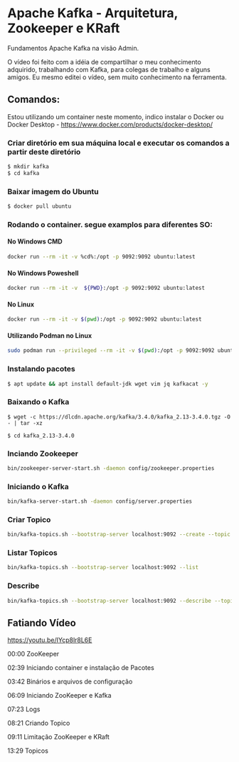 # Apache Kafka - Arquitetura, Zookeeper e KRaft
Fundamentos Apache Kafka na visão Admin.

O vídeo foi feito com a idéia de compartilhar o meu conhecimento adquirido, trabalhando com Kafka, para colegas de trabalho e alguns amigos.
Eu mesmo editei o vídeo, sem muito conhecimento na ferramenta.


## Comandos: 
Estou utilizando um container neste momento, indico instalar o Docker ou Docker Desktop - https://www.docker.com/products/docker-desktop/

### Criar diretório em sua máquina local e executar os comandos a partir deste diretório

``` bash
$ mkdir kafka
$ cd kafka
```

### Baixar imagem do Ubuntu
``` bash
$ docker pull ubuntu
```

### Rodando o container. segue examplos para diferentes SO:
#### No Windows CMD
``` bash
docker run --rm -it -v %cd%:/opt -p 9092:9092 ubuntu:latest
```
#### No Windows Poweshell
``` bash
docker run --rm -it -v  ${PWD}:/opt -p 9092:9092 ubuntu:latest
```
#### No Linux 
``` bash
docker run --rm -it -v $(pwd):/opt -p 9092:9092 ubuntu:latest
``` 
#### Utilizando Podman no Linux
``` bash
sudo podman run --privileged --rm -it -v $(pwd):/opt -p 9092:9092 ubuntu:latest
``` 
### Instalando pacotes
``` bash
$ apt update && apt install default-jdk wget vim jq kafkacat -y
``` 
### Baixando o Kafka
``` 
$ wget -c https://dlcdn.apache.org/kafka/3.4.0/kafka_2.13-3.4.0.tgz -O - | tar -xz

$ cd kafka_2.13-3.4.0
``` 
### Inciando Zookeeper
``` bash
bin/zookeeper-server-start.sh -daemon config/zookeeper.properties
``` 
### Iniciando o Kafka
``` bash
bin/kafka-server-start.sh -daemon config/server.properties
``` 
### Criar Topico
``` bash
bin/kafka-topics.sh --bootstrap-server localhost:9092 --create --topic topico1
``` 
### Listar Topicos
``` bash
bin/kafka-topics.sh --bootstrap-server localhost:9092 --list
``` 
### Describe
``` bash
bin/kafka-topics.sh --bootstrap-server localhost:9092 --describe --topic topico1
``` 

## Fatiando Vídeo

https://youtu.be/IYcp8lr8L6E

00:00 ZooKeeper

02:39 Iniciando container e instalação de Pacotes

03:42 Binários e arquivos de configuração

06:09 Iniciando ZooKeeper e Kafka

07:23 Logs

08:21 Criando Topico

09:11 Limitação ZooKeeper e KRaft

13:29 Topicos
